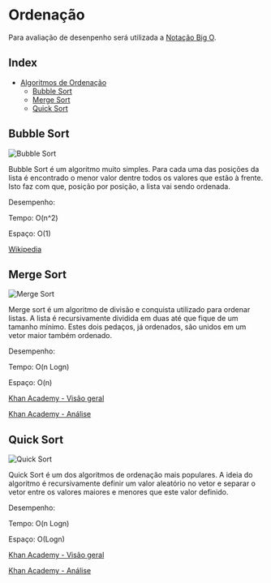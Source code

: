 # Ordenação

Para avaliação de desenpenho será utilizada a [Notação Big O](../Conceitos#notação-big-o).

## Index
<!-- TOC -->
- [Algoritmos de Ordenação](#algoritmos-de-ordenação)
    - [Bubble Sort](#bubble-sort)
    - [Merge Sort](#merge-sort)
    - [Quick Sort](#quick-sort)
<!-- /TOC -->

## Bubble Sort
![Bubble Sort](https://upload.wikimedia.org/wikipedia/commons/3/37/Bubble_sort_animation.gif)

Bubble Sort é um algoritmo muito simples. Para cada uma das posições da lista é encontrado o menor valor dentre todos os valores que estão à frente. Isto faz com que, posição por posição, a lista vai sendo ordenada.

Desempenho:

Tempo: O(n^2)

Espaço: O(1)

[Wikipedia](https://pt.wikipedia.org/wiki/Bubble_sort)

## Merge Sort
![Merge Sort](https://upload.wikimedia.org/wikipedia/commons/c/c5/Merge_sort_animation2.gif)

Merge sort é um algoritmo de divisão e conquista utilizado para ordenar listas. A lista é recursivamente dividida em duas até que fique de um tamanho mínimo. Estes dois pedaços, já ordenados, são unidos em um vetor maior também ordenado.

Desempenho:

Tempo: O(n Logn)

Espaço: O(n)

[Khan Academy - Visão geral](https://pt.khanacademy.org/computing/computer-science/algorithms/merge-sort/a/overview-of-merge-sort)

[Khan Academy - Análise](https://pt.khanacademy.org/computing/computer-science/algorithms/merge-sort/a/analysis-of-merge-sort)

## Quick Sort
![Quick Sort](https://upload.wikimedia.org/wikipedia/commons/6/6a/Sorting_quicksort_anim.gif)

Quick Sort é um dos algoritmos de ordenação mais populares. A ideia do algoritmo é recursivamente definir um valor aleatório no vetor e separar o vetor entre os valores maiores e menores que este valor definido.

Desempenho:

Tempo: O(n Logn)

Espaço: O(Logn)

[Khan Academy - Visão geral](https://pt.khanacademy.org/computing/computer-science/algorithms/quick-sort/a/overview-of-quicksort)

[Khan Academy - Análise](https://pt.khanacademy.org/computing/computer-science/algorithms/quick-sort/a/analysis-of-quicksort)